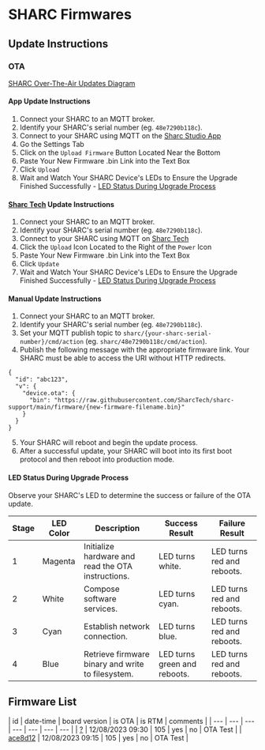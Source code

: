 # SHARC Firmwares

## Update Instructions

### OTA

[SHARC Over-The-Air Updates Diagram](./sharc_ota_diagram.pdf)

#### App Update Instructions

1. Connect your SHARC to an MQTT broker.
2. Identify your SHARC's serial number (eg. `48e7290b118c`).
3. Connect to your SHARC using MQTT on the [Sharc Studio App](https://apps.apple.com/us/app/sharc-studio/id6447310295)
4. Go the Settings Tab
5. Click on the `Upload Firmware` Button Located Near the Bottom
6. Paste Your New Firmware .bin Link into the Text Box
7. Click `Upload`
8. Wait and Watch Your SHARC Device's LEDs to Ensure the Upgrade Finished Successfully - [LED Status During Upgrade Process](https://github.com/SharcTech/sharc-support/blob/main/firmware/readme.md#led-status-during-upgrade-process)

#### [Sharc Tech](sharc.tech) Update Instructions

1. Connect your SHARC to an MQTT broker.
2. Identify your SHARC's serial number (eg. `48e7290b118c`).
3. Connect to your SHARC using MQTT on [Sharc Tech](sharc.tech)
4. Click the `Upload` Icon Located to the Right of the `Power` Icon 
6. Paste Your New Firmware .bin Link into the Text Box
7. Click `Update`
8. Wait and Watch Your SHARC Device's LEDs to Ensure the Upgrade Finished Successfully - [LED Status During Upgrade Process](https://github.com/SharcTech/sharc-support/blob/main/firmware/readme.md#led-status-during-upgrade-process)

#### Manual Update Instructions

1. Connect your SHARC to an MQTT broker.
2. Identify your SHARC's serial number (eg. `48e7290b118c`).
3. Set your MQTT publish topic to `sharc/{your-sharc-serial-number}/cmd/action` (eg. `sharc/48e7290b118c/cmd/action`).
4. Publish the following message with the appropriate firmware link.  Your SHARC must be able to access the URI without HTTP redirects.

```
{
  "id": "abc123",
  "v": {
    "device.ota": {
      "bin": "https://raw.githubusercontent.com/SharcTech/sharc-support/main/firmware/{new-firmware-filename.bin}"
    }
  }
}
```

5. Your SHARC will reboot and begin the update process.
6. After a successful update, your SHARC will boot into its first boot protocol and then reboot into production mode.  

#### LED Status During Upgrade Process

Observe your SHARC's LED to determine the success or failure of the OTA update.

| Stage | LED Color | Description | Success Result | Failure Result |
| ---   | ---       | --- | --- | --- |
| 1     | Magenta   | Initialize hardware and read the OTA instructions. | LED turns white. | LED turns red and reboots. |
| 2     | White     | Compose software services. | LED turns cyan. | LED turns red and reboots. |
| 3     | Cyan      | Establish network connection. | LED turns blue. | LED turns red and reboots. |
| 4     | Blue      | Retrieve firmware binary and write to filesystem. | LED turns green and reboots. | LED turns red and reboots. 

## Firmware List

| id | date-time | board version | is OTA | is RTM | comments |
| --- | --- | --- | --- | --- | --- | --- |
| [?](https://raw.githubusercontent.com/SharcTech/sharc-support/main/firmware/) | 12/08/2023 09:30 | 105 | yes | no | OTA Test |
| [ace8d12](https://raw.githubusercontent.com/SharcTech/sharc-support/main/firmware/ace8d12_ota.bin) | 12/08/2023 09:15 | 105 | yes | no | OTA Test |

